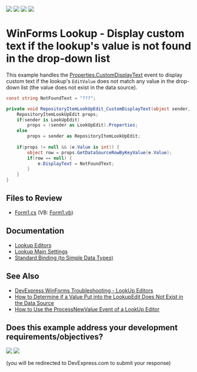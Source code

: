 <!-- default badges list -->
![](https://img.shields.io/endpoint?url=https://codecentral.devexpress.com/api/v1/VersionRange/128620596/13.1.4%2B)
[![](https://img.shields.io/badge/Open_in_DevExpress_Support_Center-FF7200?style=flat-square&logo=DevExpress&logoColor=white)](https://supportcenter.devexpress.com/ticket/details/E781)
[![](https://img.shields.io/badge/📖_How_to_use_DevExpress_Examples-e9f6fc?style=flat-square)](https://docs.devexpress.com/GeneralInformation/403183)
[![](https://img.shields.io/badge/💬_Leave_Feedback-feecdd?style=flat-square)](#does-this-example-address-your-development-requirementsobjectives)
<!-- default badges end -->

# WinForms Lookup - Display custom text if the lookup's value is not found in the drop-down list

This example handles the [Properties.CustomDisplayText](https://docs.devexpress.com/WindowsForms/DevExpress.XtraEditors.Repository.RepositoryItem.CustomDisplayText) event to display custom text if the lookup's `EditValue` does not match any value in the drop-down list (the value does not exist in the data source).

```csharp
const string NotFoundText = "???";

private void RepositoryItemLookUpEdit_CustomDisplayText(object sender, CustomDisplayTextEventArgs e) {
    RepositoryItemLookUpEdit props;
    if(sender is LookUpEdit)
        props = (sender as LookUpEdit).Properties;
    else
        props = sender as RepositoryItemLookUpEdit;
    
    if(props != null && (e.Value is int)) {
        object row = props.GetDataSourceRowByKeyValue(e.Value);
        if(row == null) {
            e.DisplayText = NotFoundText;
        }
    }
}
```


## Files to Review

* [Form1.cs](./CS/Form1.cs) (VB: [Form1.vb](./VB/Form1.vb))


## Documentation

* [Lookup Editors](https://docs.devexpress.com/WindowsForms/116008/controls-and-libraries/editors-and-simple-controls/lookup-editors)
* [Lookup Main Settings](https://docs.devexpress.com/WindowsForms/116029/controls-and-libraries/editors-and-simple-controls/lookup-editors/lookup-editors-and-main-settings)
* [Standard Binding (to Simple Data Types)](https://docs.devexpress.com/WindowsForms/116015/controls-and-libraries/editors-and-simple-controls/lookup-editors/standard-binding-to-simple-data-types)

## See Also

* [DevExpress WinForms Troubleshooting - LookUp Editors](https://go.devexpress.com/CheatSheets_WinForms_Examples_T929986.aspx)
* [How to Determine if a Value Put into the LookupEdit Does Not Exist in the Data Source](https://supportcenter.devexpress.com/ticket/details/a149/how-to-determine-if-a-value-put-into-the-lookupedit-does-not-exist-in-the-lookup-data)
* [How to Use the ProcessNewValue Event of a LookUp Editor](https://supportcenter.devexpress.com/ticket/details/a238/how-to-use-the-processnewvalue-event-of-a-lookup-editor)


<!-- feedback -->
## Does this example address your development requirements/objectives?

[<img src="https://www.devexpress.com/support/examples/i/yes-button.svg"/>](https://www.devexpress.com/support/examples/survey.xml?utm_source=github&utm_campaign=winforms-lookup-display-custom-text-for-not-found-edit-value&~~~was_helpful=yes) [<img src="https://www.devexpress.com/support/examples/i/no-button.svg"/>](https://www.devexpress.com/support/examples/survey.xml?utm_source=github&utm_campaign=winforms-lookup-display-custom-text-for-not-found-edit-value&~~~was_helpful=no)

(you will be redirected to DevExpress.com to submit your response)
<!-- feedback end -->
